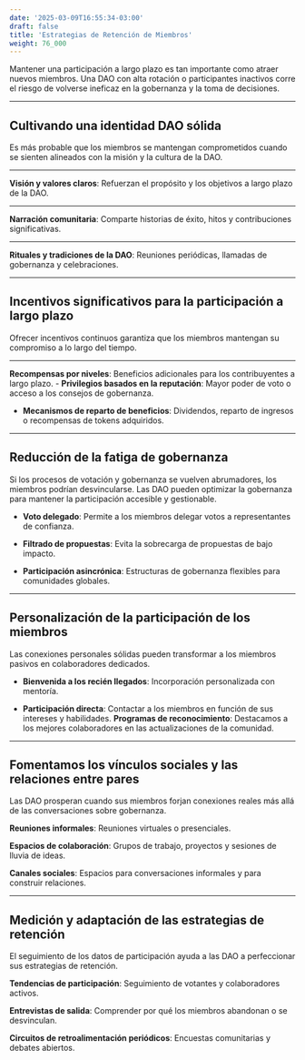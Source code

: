 ```yaml
---
date: '2025-03-09T16:55:34-03:00'
draft: false
title: 'Estrategias de Retención de Miembros'
weight: 76_000
---
```


Mantener una participación a largo plazo es tan importante como atraer nuevos miembros. Una DAO con alta rotación o participantes inactivos corre el riesgo de volverse ineficaz en la gobernanza y la toma de decisiones.

---

## **Cultivando una identidad DAO sólida**

Es más probable que los miembros se mantengan comprometidos cuando se sienten alineados con la misión y la cultura de la DAO.

---
**Visión y valores claros**: Refuerzan el propósito y los objetivos a largo plazo de la DAO.

---
**Narración comunitaria**: Comparte historias de éxito, hitos y contribuciones significativas.

---
**Rituales y tradiciones de la DAO**: Reuniones periódicas, llamadas de gobernanza y celebraciones.

---

## **Incentivos significativos para la participación a largo plazo**

Ofrecer incentivos continuos garantiza que los miembros mantengan su compromiso a lo largo del tiempo.

---
**Recompensas por niveles**: Beneficios adicionales para los contribuyentes a largo plazo. - **Privilegios basados ​​en la reputación**: Mayor poder de voto o acceso a los consejos de gobernanza.

- **Mecanismos de reparto de beneficios**: Dividendos, reparto de ingresos o recompensas de tokens adquiridos.

---

## **Reducción de la fatiga de gobernanza**

Si los procesos de votación y gobernanza se vuelven abrumadores, los miembros podrían desvincularse. Las DAO pueden optimizar la gobernanza para mantener la participación accesible y gestionable.

- **Voto delegado**: Permite a los miembros delegar votos a representantes de confianza.

- **Filtrado de propuestas**: Evita la sobrecarga de propuestas de bajo impacto.

- **Participación asincrónica**: Estructuras de gobernanza flexibles para comunidades globales.

---

## **Personalización de la participación de los miembros**

Las conexiones personales sólidas pueden transformar a los miembros pasivos en colaboradores dedicados.

- **Bienvenida a los recién llegados**: Incorporación personalizada con mentoría.

- **Participación directa**: Contactar a los miembros en función de sus intereses y habilidades. **Programas de reconocimiento**: Destacamos a los mejores colaboradores en las actualizaciones de la comunidad.

---

## **Fomentamos los vínculos sociales y las relaciones entre pares**

Las DAO prosperan cuando sus miembros forjan conexiones reales más allá de las conversaciones sobre gobernanza.

**Reuniones informales**: Reuniones virtuales o presenciales.

**Espacios de colaboración**: Grupos de trabajo, proyectos y sesiones de lluvia de ideas.

**Canales sociales**: Espacios para conversaciones informales y para construir relaciones.

---

## **Medición y adaptación de las estrategias de retención**

El seguimiento de los datos de participación ayuda a las DAO a perfeccionar sus estrategias de retención.

**Tendencias de participación**: Seguimiento de votantes y colaboradores activos.

**Entrevistas de salida**: Comprender por qué los miembros abandonan o se desvinculan.

**Circuitos de retroalimentación periódicos**: Encuestas comunitarias y debates abiertos.